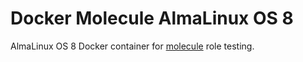 # Docker Molecule AlmaLinux OS 8

AlmaLinux OS 8 Docker container for [molecule](https://molecule.readthedocs.io/en/latest/) role testing.
